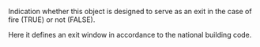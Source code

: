 Indication whether this object is designed to serve as an exit in the case of fire (TRUE) or not (FALSE).


<!-- comment -->


Here it defines an exit window in accordance to the national building code.

